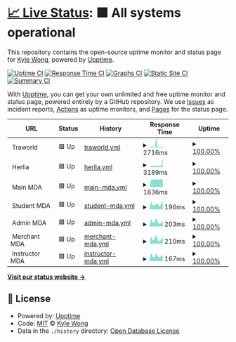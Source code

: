 # [📈 Live Status](https://upptime.k92.gg): <!--live status--> **🟩 All systems operational**

This repository contains the open-source uptime monitor and status page for [Kyle Wong](https://kylewong.my), powered by [Upptime](https://github.com/upptime/upptime).

[![Uptime CI](https://github.com/y3owk1n/upptime/workflows/Uptime%20CI/badge.svg)](https://github.com/y3owk1n/upptime/actions?query=workflow%3A%22Uptime+CI%22)
[![Response Time CI](https://github.com/y3owk1n/upptime/workflows/Response%20Time%20CI/badge.svg)](https://github.com/y3owk1n/upptime/actions?query=workflow%3A%22Response+Time+CI%22)
[![Graphs CI](https://github.com/y3owk1n/upptime/workflows/Graphs%20CI/badge.svg)](https://github.com/y3owk1n/upptime/actions?query=workflow%3A%22Graphs+CI%22)
[![Static Site CI](https://github.com/y3owk1n/upptime/workflows/Static%20Site%20CI/badge.svg)](https://github.com/y3owk1n/upptime/actions?query=workflow%3A%22Static+Site+CI%22)
[![Summary CI](https://github.com/y3owk1n/upptime/workflows/Summary%20CI/badge.svg)](https://github.com/y3owk1n/upptime/actions?query=workflow%3A%22Summary+CI%22)

With [Upptime](https://upptime.js.org), you can get your own unlimited and free uptime monitor and status page, powered entirely by a GitHub repository. We use [Issues](https://github.com/y3owk1n/upptime/issues) as incident reports, [Actions](https://github.com/y3owk1n/upptime/actions) as uptime monitors, and [Pages](https://upptime.k92.gg) for the status page.

<!--start: status pages-->
<!-- This summary is generated by Upptime (https://github.com/upptime/upptime) -->
<!-- Do not edit this manually, your changes will be overwritten -->
<!-- prettier-ignore -->
| URL | Status | History | Response Time | Uptime |
| --- | ------ | ------- | ------------- | ------ |
| <img alt="" src="https://favicons.githubusercontent.com/null" height="13"> Traworld | 🟩 Up | [traworld.yml](https://github.com/y3owk1n/upptime/commits/HEAD/history/traworld.yml) | <details><summary><img alt="Response time graph" src="./graphs/traworld/response-time-week.png" height="20"> 2716ms</summary><br><a href="https://upptime.k92.gg/history/traworld"><img alt="Response time 1895" src="https://img.shields.io/endpoint?url=https%3A%2F%2Fraw.githubusercontent.com%2Fy3owk1n%2Fupptime%2FHEAD%2Fapi%2Ftraworld%2Fresponse-time.json"></a><br><a href="https://upptime.k92.gg/history/traworld"><img alt="24-hour response time 1134" src="https://img.shields.io/endpoint?url=https%3A%2F%2Fraw.githubusercontent.com%2Fy3owk1n%2Fupptime%2FHEAD%2Fapi%2Ftraworld%2Fresponse-time-day.json"></a><br><a href="https://upptime.k92.gg/history/traworld"><img alt="7-day response time 2716" src="https://img.shields.io/endpoint?url=https%3A%2F%2Fraw.githubusercontent.com%2Fy3owk1n%2Fupptime%2FHEAD%2Fapi%2Ftraworld%2Fresponse-time-week.json"></a><br><a href="https://upptime.k92.gg/history/traworld"><img alt="30-day response time 1895" src="https://img.shields.io/endpoint?url=https%3A%2F%2Fraw.githubusercontent.com%2Fy3owk1n%2Fupptime%2FHEAD%2Fapi%2Ftraworld%2Fresponse-time-month.json"></a><br><a href="https://upptime.k92.gg/history/traworld"><img alt="1-year response time 1895" src="https://img.shields.io/endpoint?url=https%3A%2F%2Fraw.githubusercontent.com%2Fy3owk1n%2Fupptime%2FHEAD%2Fapi%2Ftraworld%2Fresponse-time-year.json"></a></details> | <details><summary><a href="https://upptime.k92.gg/history/traworld">100.00%</a></summary><a href="https://upptime.k92.gg/history/traworld"><img alt="All-time uptime 100.00%" src="https://img.shields.io/endpoint?url=https%3A%2F%2Fraw.githubusercontent.com%2Fy3owk1n%2Fupptime%2FHEAD%2Fapi%2Ftraworld%2Fuptime.json"></a><br><a href="https://upptime.k92.gg/history/traworld"><img alt="24-hour uptime 100.00%" src="https://img.shields.io/endpoint?url=https%3A%2F%2Fraw.githubusercontent.com%2Fy3owk1n%2Fupptime%2FHEAD%2Fapi%2Ftraworld%2Fuptime-day.json"></a><br><a href="https://upptime.k92.gg/history/traworld"><img alt="7-day uptime 100.00%" src="https://img.shields.io/endpoint?url=https%3A%2F%2Fraw.githubusercontent.com%2Fy3owk1n%2Fupptime%2FHEAD%2Fapi%2Ftraworld%2Fuptime-week.json"></a><br><a href="https://upptime.k92.gg/history/traworld"><img alt="30-day uptime 100.00%" src="https://img.shields.io/endpoint?url=https%3A%2F%2Fraw.githubusercontent.com%2Fy3owk1n%2Fupptime%2FHEAD%2Fapi%2Ftraworld%2Fuptime-month.json"></a><br><a href="https://upptime.k92.gg/history/traworld"><img alt="1-year uptime 100.00%" src="https://img.shields.io/endpoint?url=https%3A%2F%2Fraw.githubusercontent.com%2Fy3owk1n%2Fupptime%2FHEAD%2Fapi%2Ftraworld%2Fuptime-year.json"></a></details>
| <img alt="" src="https://favicons.githubusercontent.com/null" height="13"> Herlia | 🟩 Up | [herlia.yml](https://github.com/y3owk1n/upptime/commits/HEAD/history/herlia.yml) | <details><summary><img alt="Response time graph" src="./graphs/herlia/response-time-week.png" height="20"> 3189ms</summary><br><a href="https://upptime.k92.gg/history/herlia"><img alt="Response time 2087" src="https://img.shields.io/endpoint?url=https%3A%2F%2Fraw.githubusercontent.com%2Fy3owk1n%2Fupptime%2FHEAD%2Fapi%2Fherlia%2Fresponse-time.json"></a><br><a href="https://upptime.k92.gg/history/herlia"><img alt="24-hour response time 8613" src="https://img.shields.io/endpoint?url=https%3A%2F%2Fraw.githubusercontent.com%2Fy3owk1n%2Fupptime%2FHEAD%2Fapi%2Fherlia%2Fresponse-time-day.json"></a><br><a href="https://upptime.k92.gg/history/herlia"><img alt="7-day response time 3189" src="https://img.shields.io/endpoint?url=https%3A%2F%2Fraw.githubusercontent.com%2Fy3owk1n%2Fupptime%2FHEAD%2Fapi%2Fherlia%2Fresponse-time-week.json"></a><br><a href="https://upptime.k92.gg/history/herlia"><img alt="30-day response time 2087" src="https://img.shields.io/endpoint?url=https%3A%2F%2Fraw.githubusercontent.com%2Fy3owk1n%2Fupptime%2FHEAD%2Fapi%2Fherlia%2Fresponse-time-month.json"></a><br><a href="https://upptime.k92.gg/history/herlia"><img alt="1-year response time 2087" src="https://img.shields.io/endpoint?url=https%3A%2F%2Fraw.githubusercontent.com%2Fy3owk1n%2Fupptime%2FHEAD%2Fapi%2Fherlia%2Fresponse-time-year.json"></a></details> | <details><summary><a href="https://upptime.k92.gg/history/herlia">100.00%</a></summary><a href="https://upptime.k92.gg/history/herlia"><img alt="All-time uptime 100.00%" src="https://img.shields.io/endpoint?url=https%3A%2F%2Fraw.githubusercontent.com%2Fy3owk1n%2Fupptime%2FHEAD%2Fapi%2Fherlia%2Fuptime.json"></a><br><a href="https://upptime.k92.gg/history/herlia"><img alt="24-hour uptime 100.00%" src="https://img.shields.io/endpoint?url=https%3A%2F%2Fraw.githubusercontent.com%2Fy3owk1n%2Fupptime%2FHEAD%2Fapi%2Fherlia%2Fuptime-day.json"></a><br><a href="https://upptime.k92.gg/history/herlia"><img alt="7-day uptime 100.00%" src="https://img.shields.io/endpoint?url=https%3A%2F%2Fraw.githubusercontent.com%2Fy3owk1n%2Fupptime%2FHEAD%2Fapi%2Fherlia%2Fuptime-week.json"></a><br><a href="https://upptime.k92.gg/history/herlia"><img alt="30-day uptime 100.00%" src="https://img.shields.io/endpoint?url=https%3A%2F%2Fraw.githubusercontent.com%2Fy3owk1n%2Fupptime%2FHEAD%2Fapi%2Fherlia%2Fuptime-month.json"></a><br><a href="https://upptime.k92.gg/history/herlia"><img alt="1-year uptime 100.00%" src="https://img.shields.io/endpoint?url=https%3A%2F%2Fraw.githubusercontent.com%2Fy3owk1n%2Fupptime%2FHEAD%2Fapi%2Fherlia%2Fuptime-year.json"></a></details>
| <img alt="" src="https://favicons.githubusercontent.com/null" height="13"> Main MDA | 🟩 Up | [main-mda.yml](https://github.com/y3owk1n/upptime/commits/HEAD/history/main-mda.yml) | <details><summary><img alt="Response time graph" src="./graphs/main-mda/response-time-week.png" height="20"> 1836ms</summary><br><a href="https://upptime.k92.gg/history/main-mda"><img alt="Response time 1781" src="https://img.shields.io/endpoint?url=https%3A%2F%2Fraw.githubusercontent.com%2Fy3owk1n%2Fupptime%2FHEAD%2Fapi%2Fmain-mda%2Fresponse-time.json"></a><br><a href="https://upptime.k92.gg/history/main-mda"><img alt="24-hour response time 306" src="https://img.shields.io/endpoint?url=https%3A%2F%2Fraw.githubusercontent.com%2Fy3owk1n%2Fupptime%2FHEAD%2Fapi%2Fmain-mda%2Fresponse-time-day.json"></a><br><a href="https://upptime.k92.gg/history/main-mda"><img alt="7-day response time 1836" src="https://img.shields.io/endpoint?url=https%3A%2F%2Fraw.githubusercontent.com%2Fy3owk1n%2Fupptime%2FHEAD%2Fapi%2Fmain-mda%2Fresponse-time-week.json"></a><br><a href="https://upptime.k92.gg/history/main-mda"><img alt="30-day response time 1781" src="https://img.shields.io/endpoint?url=https%3A%2F%2Fraw.githubusercontent.com%2Fy3owk1n%2Fupptime%2FHEAD%2Fapi%2Fmain-mda%2Fresponse-time-month.json"></a><br><a href="https://upptime.k92.gg/history/main-mda"><img alt="1-year response time 1781" src="https://img.shields.io/endpoint?url=https%3A%2F%2Fraw.githubusercontent.com%2Fy3owk1n%2Fupptime%2FHEAD%2Fapi%2Fmain-mda%2Fresponse-time-year.json"></a></details> | <details><summary><a href="https://upptime.k92.gg/history/main-mda">100.00%</a></summary><a href="https://upptime.k92.gg/history/main-mda"><img alt="All-time uptime 100.00%" src="https://img.shields.io/endpoint?url=https%3A%2F%2Fraw.githubusercontent.com%2Fy3owk1n%2Fupptime%2FHEAD%2Fapi%2Fmain-mda%2Fuptime.json"></a><br><a href="https://upptime.k92.gg/history/main-mda"><img alt="24-hour uptime 100.00%" src="https://img.shields.io/endpoint?url=https%3A%2F%2Fraw.githubusercontent.com%2Fy3owk1n%2Fupptime%2FHEAD%2Fapi%2Fmain-mda%2Fuptime-day.json"></a><br><a href="https://upptime.k92.gg/history/main-mda"><img alt="7-day uptime 100.00%" src="https://img.shields.io/endpoint?url=https%3A%2F%2Fraw.githubusercontent.com%2Fy3owk1n%2Fupptime%2FHEAD%2Fapi%2Fmain-mda%2Fuptime-week.json"></a><br><a href="https://upptime.k92.gg/history/main-mda"><img alt="30-day uptime 100.00%" src="https://img.shields.io/endpoint?url=https%3A%2F%2Fraw.githubusercontent.com%2Fy3owk1n%2Fupptime%2FHEAD%2Fapi%2Fmain-mda%2Fuptime-month.json"></a><br><a href="https://upptime.k92.gg/history/main-mda"><img alt="1-year uptime 100.00%" src="https://img.shields.io/endpoint?url=https%3A%2F%2Fraw.githubusercontent.com%2Fy3owk1n%2Fupptime%2FHEAD%2Fapi%2Fmain-mda%2Fuptime-year.json"></a></details>
| <img alt="" src="https://favicons.githubusercontent.com/null" height="13"> Student MDA | 🟩 Up | [student-mda.yml](https://github.com/y3owk1n/upptime/commits/HEAD/history/student-mda.yml) | <details><summary><img alt="Response time graph" src="./graphs/student-mda/response-time-week.png" height="20"> 196ms</summary><br><a href="https://upptime.k92.gg/history/student-mda"><img alt="Response time 270" src="https://img.shields.io/endpoint?url=https%3A%2F%2Fraw.githubusercontent.com%2Fy3owk1n%2Fupptime%2FHEAD%2Fapi%2Fstudent-mda%2Fresponse-time.json"></a><br><a href="https://upptime.k92.gg/history/student-mda"><img alt="24-hour response time 194" src="https://img.shields.io/endpoint?url=https%3A%2F%2Fraw.githubusercontent.com%2Fy3owk1n%2Fupptime%2FHEAD%2Fapi%2Fstudent-mda%2Fresponse-time-day.json"></a><br><a href="https://upptime.k92.gg/history/student-mda"><img alt="7-day response time 196" src="https://img.shields.io/endpoint?url=https%3A%2F%2Fraw.githubusercontent.com%2Fy3owk1n%2Fupptime%2FHEAD%2Fapi%2Fstudent-mda%2Fresponse-time-week.json"></a><br><a href="https://upptime.k92.gg/history/student-mda"><img alt="30-day response time 270" src="https://img.shields.io/endpoint?url=https%3A%2F%2Fraw.githubusercontent.com%2Fy3owk1n%2Fupptime%2FHEAD%2Fapi%2Fstudent-mda%2Fresponse-time-month.json"></a><br><a href="https://upptime.k92.gg/history/student-mda"><img alt="1-year response time 270" src="https://img.shields.io/endpoint?url=https%3A%2F%2Fraw.githubusercontent.com%2Fy3owk1n%2Fupptime%2FHEAD%2Fapi%2Fstudent-mda%2Fresponse-time-year.json"></a></details> | <details><summary><a href="https://upptime.k92.gg/history/student-mda">100.00%</a></summary><a href="https://upptime.k92.gg/history/student-mda"><img alt="All-time uptime 100.00%" src="https://img.shields.io/endpoint?url=https%3A%2F%2Fraw.githubusercontent.com%2Fy3owk1n%2Fupptime%2FHEAD%2Fapi%2Fstudent-mda%2Fuptime.json"></a><br><a href="https://upptime.k92.gg/history/student-mda"><img alt="24-hour uptime 100.00%" src="https://img.shields.io/endpoint?url=https%3A%2F%2Fraw.githubusercontent.com%2Fy3owk1n%2Fupptime%2FHEAD%2Fapi%2Fstudent-mda%2Fuptime-day.json"></a><br><a href="https://upptime.k92.gg/history/student-mda"><img alt="7-day uptime 100.00%" src="https://img.shields.io/endpoint?url=https%3A%2F%2Fraw.githubusercontent.com%2Fy3owk1n%2Fupptime%2FHEAD%2Fapi%2Fstudent-mda%2Fuptime-week.json"></a><br><a href="https://upptime.k92.gg/history/student-mda"><img alt="30-day uptime 100.00%" src="https://img.shields.io/endpoint?url=https%3A%2F%2Fraw.githubusercontent.com%2Fy3owk1n%2Fupptime%2FHEAD%2Fapi%2Fstudent-mda%2Fuptime-month.json"></a><br><a href="https://upptime.k92.gg/history/student-mda"><img alt="1-year uptime 100.00%" src="https://img.shields.io/endpoint?url=https%3A%2F%2Fraw.githubusercontent.com%2Fy3owk1n%2Fupptime%2FHEAD%2Fapi%2Fstudent-mda%2Fuptime-year.json"></a></details>
| <img alt="" src="https://favicons.githubusercontent.com/null" height="13"> Admin MDA | 🟩 Up | [admin-mda.yml](https://github.com/y3owk1n/upptime/commits/HEAD/history/admin-mda.yml) | <details><summary><img alt="Response time graph" src="./graphs/admin-mda/response-time-week.png" height="20"> 203ms</summary><br><a href="https://upptime.k92.gg/history/admin-mda"><img alt="Response time 218" src="https://img.shields.io/endpoint?url=https%3A%2F%2Fraw.githubusercontent.com%2Fy3owk1n%2Fupptime%2FHEAD%2Fapi%2Fadmin-mda%2Fresponse-time.json"></a><br><a href="https://upptime.k92.gg/history/admin-mda"><img alt="24-hour response time 163" src="https://img.shields.io/endpoint?url=https%3A%2F%2Fraw.githubusercontent.com%2Fy3owk1n%2Fupptime%2FHEAD%2Fapi%2Fadmin-mda%2Fresponse-time-day.json"></a><br><a href="https://upptime.k92.gg/history/admin-mda"><img alt="7-day response time 203" src="https://img.shields.io/endpoint?url=https%3A%2F%2Fraw.githubusercontent.com%2Fy3owk1n%2Fupptime%2FHEAD%2Fapi%2Fadmin-mda%2Fresponse-time-week.json"></a><br><a href="https://upptime.k92.gg/history/admin-mda"><img alt="30-day response time 218" src="https://img.shields.io/endpoint?url=https%3A%2F%2Fraw.githubusercontent.com%2Fy3owk1n%2Fupptime%2FHEAD%2Fapi%2Fadmin-mda%2Fresponse-time-month.json"></a><br><a href="https://upptime.k92.gg/history/admin-mda"><img alt="1-year response time 218" src="https://img.shields.io/endpoint?url=https%3A%2F%2Fraw.githubusercontent.com%2Fy3owk1n%2Fupptime%2FHEAD%2Fapi%2Fadmin-mda%2Fresponse-time-year.json"></a></details> | <details><summary><a href="https://upptime.k92.gg/history/admin-mda">100.00%</a></summary><a href="https://upptime.k92.gg/history/admin-mda"><img alt="All-time uptime 100.00%" src="https://img.shields.io/endpoint?url=https%3A%2F%2Fraw.githubusercontent.com%2Fy3owk1n%2Fupptime%2FHEAD%2Fapi%2Fadmin-mda%2Fuptime.json"></a><br><a href="https://upptime.k92.gg/history/admin-mda"><img alt="24-hour uptime 100.00%" src="https://img.shields.io/endpoint?url=https%3A%2F%2Fraw.githubusercontent.com%2Fy3owk1n%2Fupptime%2FHEAD%2Fapi%2Fadmin-mda%2Fuptime-day.json"></a><br><a href="https://upptime.k92.gg/history/admin-mda"><img alt="7-day uptime 100.00%" src="https://img.shields.io/endpoint?url=https%3A%2F%2Fraw.githubusercontent.com%2Fy3owk1n%2Fupptime%2FHEAD%2Fapi%2Fadmin-mda%2Fuptime-week.json"></a><br><a href="https://upptime.k92.gg/history/admin-mda"><img alt="30-day uptime 100.00%" src="https://img.shields.io/endpoint?url=https%3A%2F%2Fraw.githubusercontent.com%2Fy3owk1n%2Fupptime%2FHEAD%2Fapi%2Fadmin-mda%2Fuptime-month.json"></a><br><a href="https://upptime.k92.gg/history/admin-mda"><img alt="1-year uptime 100.00%" src="https://img.shields.io/endpoint?url=https%3A%2F%2Fraw.githubusercontent.com%2Fy3owk1n%2Fupptime%2FHEAD%2Fapi%2Fadmin-mda%2Fuptime-year.json"></a></details>
| <img alt="" src="https://favicons.githubusercontent.com/null" height="13"> Merchant MDA | 🟩 Up | [merchant-mda.yml](https://github.com/y3owk1n/upptime/commits/HEAD/history/merchant-mda.yml) | <details><summary><img alt="Response time graph" src="./graphs/merchant-mda/response-time-week.png" height="20"> 210ms</summary><br><a href="https://upptime.k92.gg/history/merchant-mda"><img alt="Response time 255" src="https://img.shields.io/endpoint?url=https%3A%2F%2Fraw.githubusercontent.com%2Fy3owk1n%2Fupptime%2FHEAD%2Fapi%2Fmerchant-mda%2Fresponse-time.json"></a><br><a href="https://upptime.k92.gg/history/merchant-mda"><img alt="24-hour response time 184" src="https://img.shields.io/endpoint?url=https%3A%2F%2Fraw.githubusercontent.com%2Fy3owk1n%2Fupptime%2FHEAD%2Fapi%2Fmerchant-mda%2Fresponse-time-day.json"></a><br><a href="https://upptime.k92.gg/history/merchant-mda"><img alt="7-day response time 210" src="https://img.shields.io/endpoint?url=https%3A%2F%2Fraw.githubusercontent.com%2Fy3owk1n%2Fupptime%2FHEAD%2Fapi%2Fmerchant-mda%2Fresponse-time-week.json"></a><br><a href="https://upptime.k92.gg/history/merchant-mda"><img alt="30-day response time 255" src="https://img.shields.io/endpoint?url=https%3A%2F%2Fraw.githubusercontent.com%2Fy3owk1n%2Fupptime%2FHEAD%2Fapi%2Fmerchant-mda%2Fresponse-time-month.json"></a><br><a href="https://upptime.k92.gg/history/merchant-mda"><img alt="1-year response time 255" src="https://img.shields.io/endpoint?url=https%3A%2F%2Fraw.githubusercontent.com%2Fy3owk1n%2Fupptime%2FHEAD%2Fapi%2Fmerchant-mda%2Fresponse-time-year.json"></a></details> | <details><summary><a href="https://upptime.k92.gg/history/merchant-mda">100.00%</a></summary><a href="https://upptime.k92.gg/history/merchant-mda"><img alt="All-time uptime 100.00%" src="https://img.shields.io/endpoint?url=https%3A%2F%2Fraw.githubusercontent.com%2Fy3owk1n%2Fupptime%2FHEAD%2Fapi%2Fmerchant-mda%2Fuptime.json"></a><br><a href="https://upptime.k92.gg/history/merchant-mda"><img alt="24-hour uptime 100.00%" src="https://img.shields.io/endpoint?url=https%3A%2F%2Fraw.githubusercontent.com%2Fy3owk1n%2Fupptime%2FHEAD%2Fapi%2Fmerchant-mda%2Fuptime-day.json"></a><br><a href="https://upptime.k92.gg/history/merchant-mda"><img alt="7-day uptime 100.00%" src="https://img.shields.io/endpoint?url=https%3A%2F%2Fraw.githubusercontent.com%2Fy3owk1n%2Fupptime%2FHEAD%2Fapi%2Fmerchant-mda%2Fuptime-week.json"></a><br><a href="https://upptime.k92.gg/history/merchant-mda"><img alt="30-day uptime 100.00%" src="https://img.shields.io/endpoint?url=https%3A%2F%2Fraw.githubusercontent.com%2Fy3owk1n%2Fupptime%2FHEAD%2Fapi%2Fmerchant-mda%2Fuptime-month.json"></a><br><a href="https://upptime.k92.gg/history/merchant-mda"><img alt="1-year uptime 100.00%" src="https://img.shields.io/endpoint?url=https%3A%2F%2Fraw.githubusercontent.com%2Fy3owk1n%2Fupptime%2FHEAD%2Fapi%2Fmerchant-mda%2Fuptime-year.json"></a></details>
| <img alt="" src="https://favicons.githubusercontent.com/null" height="13"> Instructor MDA | 🟩 Up | [instructor-mda.yml](https://github.com/y3owk1n/upptime/commits/HEAD/history/instructor-mda.yml) | <details><summary><img alt="Response time graph" src="./graphs/instructor-mda/response-time-week.png" height="20"> 167ms</summary><br><a href="https://upptime.k92.gg/history/instructor-mda"><img alt="Response time 208" src="https://img.shields.io/endpoint?url=https%3A%2F%2Fraw.githubusercontent.com%2Fy3owk1n%2Fupptime%2FHEAD%2Fapi%2Finstructor-mda%2Fresponse-time.json"></a><br><a href="https://upptime.k92.gg/history/instructor-mda"><img alt="24-hour response time 167" src="https://img.shields.io/endpoint?url=https%3A%2F%2Fraw.githubusercontent.com%2Fy3owk1n%2Fupptime%2FHEAD%2Fapi%2Finstructor-mda%2Fresponse-time-day.json"></a><br><a href="https://upptime.k92.gg/history/instructor-mda"><img alt="7-day response time 167" src="https://img.shields.io/endpoint?url=https%3A%2F%2Fraw.githubusercontent.com%2Fy3owk1n%2Fupptime%2FHEAD%2Fapi%2Finstructor-mda%2Fresponse-time-week.json"></a><br><a href="https://upptime.k92.gg/history/instructor-mda"><img alt="30-day response time 208" src="https://img.shields.io/endpoint?url=https%3A%2F%2Fraw.githubusercontent.com%2Fy3owk1n%2Fupptime%2FHEAD%2Fapi%2Finstructor-mda%2Fresponse-time-month.json"></a><br><a href="https://upptime.k92.gg/history/instructor-mda"><img alt="1-year response time 208" src="https://img.shields.io/endpoint?url=https%3A%2F%2Fraw.githubusercontent.com%2Fy3owk1n%2Fupptime%2FHEAD%2Fapi%2Finstructor-mda%2Fresponse-time-year.json"></a></details> | <details><summary><a href="https://upptime.k92.gg/history/instructor-mda">100.00%</a></summary><a href="https://upptime.k92.gg/history/instructor-mda"><img alt="All-time uptime 100.00%" src="https://img.shields.io/endpoint?url=https%3A%2F%2Fraw.githubusercontent.com%2Fy3owk1n%2Fupptime%2FHEAD%2Fapi%2Finstructor-mda%2Fuptime.json"></a><br><a href="https://upptime.k92.gg/history/instructor-mda"><img alt="24-hour uptime 100.00%" src="https://img.shields.io/endpoint?url=https%3A%2F%2Fraw.githubusercontent.com%2Fy3owk1n%2Fupptime%2FHEAD%2Fapi%2Finstructor-mda%2Fuptime-day.json"></a><br><a href="https://upptime.k92.gg/history/instructor-mda"><img alt="7-day uptime 100.00%" src="https://img.shields.io/endpoint?url=https%3A%2F%2Fraw.githubusercontent.com%2Fy3owk1n%2Fupptime%2FHEAD%2Fapi%2Finstructor-mda%2Fuptime-week.json"></a><br><a href="https://upptime.k92.gg/history/instructor-mda"><img alt="30-day uptime 100.00%" src="https://img.shields.io/endpoint?url=https%3A%2F%2Fraw.githubusercontent.com%2Fy3owk1n%2Fupptime%2FHEAD%2Fapi%2Finstructor-mda%2Fuptime-month.json"></a><br><a href="https://upptime.k92.gg/history/instructor-mda"><img alt="1-year uptime 100.00%" src="https://img.shields.io/endpoint?url=https%3A%2F%2Fraw.githubusercontent.com%2Fy3owk1n%2Fupptime%2FHEAD%2Fapi%2Finstructor-mda%2Fuptime-year.json"></a></details>

<!--end: status pages-->

[**Visit our status website →**](https://upptime.k92.gg)

## 📄 License

- Powered by: [Upptime](https://github.com/upptime/upptime)
- Code: [MIT](./LICENSE) © [Kyle Wong](https://kylewong.my)
- Data in the `./history` directory: [Open Database License](https://opendatacommons.org/licenses/odbl/1-0/)
